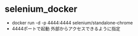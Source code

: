 # selenium_docker
  - docker run -d -p 4444:4444 selenium/standalone-chrome
  - 4444ポートで起動 外部からアクセスできるように指定
